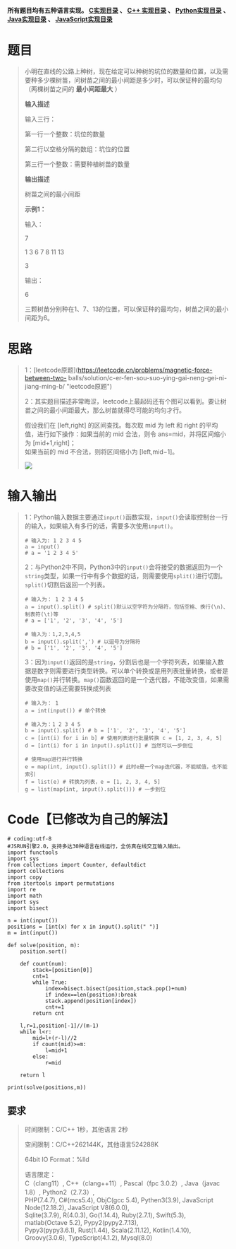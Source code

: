 **所有题目均有五种语言实现。
**[C实现目录](https://renjie.blog.csdn.net/article/details/129190260 "C实现目录")** 、
**[C++ 实现目录](https://blog.csdn.net/misayaaaaa/category_12036814.html "C++
实现目录")** 、
**[Python实现目录](https://blog.csdn.net/misayaaaaa/category_12111005.html
"Python实现目录")** 、
**[Java实现目录](https://blog.csdn.net/misayaaaaa/category_12111006.html
"Java实现目录")** 、
**[JavaScript实现目录](https://blog.csdn.net/misayaaaaa/category_12199270.html
"JavaScript实现目录")****

# 题目

> 小明在直线的公路上种树，现在给定可以种树的坑位的数量和位置，以及需要种多少棵树苗，问树苗之间的最小间距是多少时，可以保证种的最均匀（两棵树苗之间的
> **最小间距最大** ）
>
> **输入描述**
>
> 输入三行：
>
> 第一行一个整数：坑位的数量
>
> 第二行以空格分隔的数组：坑位的位置
>
> 第三行一个整数：需要种植树苗的数量
>
> **输出描述**
>
> 树苗之间的最小间距
>
> **示例1：**
>
> 输入：
>
> 7
>
> 1 3 6 7 8 11 13
>
> 3
>
> 输出：
>
> 6
>
> 三颗树苗分别种在1、7、13的位置，可以保证种的最均匀，树苗之间的最小间距为6。

# 思路

> 1：[leetcode原题](https://leetcode.cn/problems/magnetic-force-between-two-
> balls/solution/c-er-fen-sou-suo-ying-gai-neng-gei-ni-jiang-ming-b/
> "leetcode原题")
>
> 2：其实题目描述非常晦涩，leetcode上最起码还有个图可以看到。要让树苗之间的最小间距最大，那么树苗就得尽可能的均匀才行。
>
> 假设我们在 [left,right] 的区间查找。每次取 mid 为 left 和 right 的平均值，进行如下操作：如果当前的 mid 合法，则令
> ans=mid，并将区间缩小为 [mid+1,right]；  
>  如果当前的 mid 不合法，则将区间缩小为 [left,mid−1]。
>
> ![](https://img-blog.csdnimg.cn/42763ef28fe94ff4993c614b8686cf72.png)

# 输入输出

>
> 1：Python输入数据主要通过`input()`函数实现，`input()`会读取控制台一行的输入，如果输入有多行的话，需要多次使用`input()`。
>  
>  
>     # 输入为: 1 2 3 4 5
>     a = input()
>     # a = '1 2 3 4 5'
>
>
> 2：与Python2中不同，Python3中的`input()`会将接受的数据返回为一个`string`类型，如果一行中有多个数据的话，则需要使用`split()`进行切割。`split()`切割后返回一个列表。
>  
>  
>     # 输入为： 1 2 3 4 5
>     a = input().split() # split()默认以空字符为分隔符，包括空格、换行(\n)、制表符(\t)等
>     # a = ['1', '2', '3', '4', '5']
>  
>     # 输入为：1,2,3,4,5
>     b = input().split(',') # 以逗号为分隔符
>     # b = ['1', '2', '3', '4', '5']
>
>
> 3：因为`input()`返回的是`string`，分割后也是一个字符列表，如果输入数据是数字则需要进行类型转换。可以单个转换或是用列表批量转换，或者是使用`map()`并行转换。`map()`函数返回的是一个迭代器，不能改变值，如果需要改变值的话还需要转换成列表
>  
>  
>     # 输入为： 1
>     a = int(input()) # 单个转换
>  
>     # 输入为：1 2 3 4 5
>     b = input().split() # b = ['1', '2', '3', '4', '5']
>     c = [int(i) for i in b] # 使用列表进行批量转换 c = [1, 2, 3, 4, 5]
>     d = [int(i) for i in input().split()] # 当然可以一步倒位
>  
>     # 使用map进行并行转换
>     e = map(int, input().split()) # 此时e是一个map迭代器，不能赋值，也不能索引
>     f = list(e) # 转换为列表，e = [1, 2, 3, 4, 5]
>     g = list(map(int, input().split())) # 一步到位

# Code【已修改为自己的解法】

    
    
    # coding:utf-8
    #JSRUN引擎2.0，支持多达30种语言在线运行，全仿真在线交互输入输出。 
    import functools
    import sys
    from collections import Counter, defaultdict
    import collections
    import copy
    from itertools import permutations
    import re
    import math
    import sys
    import bisect
     
    n = int(input())
    positions = [int(x) for x in input().split(" ")]
    m = int(input())
    
    def solve(position, m):
        position.sort()
        
        def count(num):
            stack=[position[0]]
            cnt=1
            while True:
                index=bisect.bisect(position,stack.pop()+num)
                if index==len(position):break
                stack.append(position[index])
                cnt+=1
            return cnt
        
        l,r=1,position[-1]//(m-1)
        while l<r:
            mid=l+(r-l)//2
            if count(mid)>=m:
                l=mid+1
            else:
                r=mid
        
        return l
    
    print(solve(positions,m))

## 要求

> 时间限制：C/C++ 1秒，其他语言 2秒
>
> 空间限制：C/C++262144K，其他语言524288K
>
> 64bit IO Format：%lld
>
> 语言限定：  
>  C（clang11）, C++（clang++11）, Pascal（fpc 3.0.2）, Java（javac 1.8）,
> Python2（2.7.3）,  
>  PHP(7.4.7), C#(mcs5.4), ObjC(gcc 5.4), Pythen3(3.9), JavaScript
> Node(12.18.2), JavaScript V8(6.0.0),  
>  Sqlite(3.7.9), R(4.0.3), Go(1.14.4), Ruby(2.7.1), Swift(5.3), matlab(Octave
> 5.2), Pypy2(pypy2.7.13),  
>  Pypy3(pypy3.6.1), Rust(1.44), Scala(2.11.12), Kotlin(1.4.10),
> Groovy(3.0.6), TypeScript(4.1.2), Mysql(8.0)

